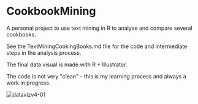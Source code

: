 # CookbookMining

A personal project to use text mining in R to analyse and compare several cookbooks.

See the TextMiningCookingBooks.md file for the code and intermediate steps in the analysis process.

The final data visual is made with R + Illustrator. 

The code is not very "clean" - this is my learning process and always a work in progress. 

![datavizv4-01](https://user-images.githubusercontent.com/22810662/45933189-cdd76f80-bf7f-11e8-83c6-b8baf0403aa2.png)
